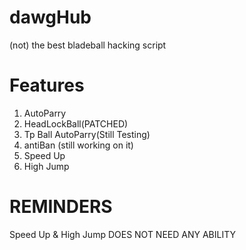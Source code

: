 # dawgHub
(not) the best bladeball hacking script
# Features
1) AutoParry
2) HeadLockBall(PATCHED)
3) Tp Ball AutoParry(Still Testing)
4) antiBan (still working on it)
5) Speed Up
6) High Jump
# REMINDERS
Speed Up & High Jump DOES NOT NEED ANY ABILITY
